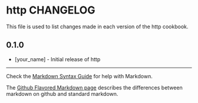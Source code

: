 http CHANGELOG
==============

This file is used to list changes made in each version of the http cookbook.

0.1.0
-----
- [your_name] - Initial release of http

- - -
Check the [Markdown Syntax Guide](http://daringfireball.net/projects/markdown/syntax) for help with Markdown.

The [Github Flavored Markdown page](http://github.github.com/github-flavored-markdown/) describes the differences between markdown on github and standard markdown.
